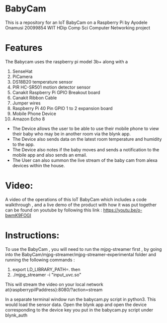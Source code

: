 # BabyCam 
This is a repository for an IoT BabyCam on a Raspberry Pi by Ayodele Onamusi 20099854 WIT HDip Comp Sci Computer Networking project

# Features
The Babycam uses the raspberry pi model 3b+ along with a 
  1. SenseHat
  2. PiCamera
  3. DS18B20 temperature sensor
  4. PIR HC-SR501 motion detector sensor
  5. Canakit Raspberry Pi GPIO Breakout board
  6. Canakit Ribbon Cable
  7. Jumper wires
  8. Raspberry Pi 40 Pin GPIO 1 to 2 expansion board
  9. Mobile Phone Device
  10. Amazon Echo 8

* The Device allows the user to be able to use their mobile phone to view their baby who may be in another room via the blynk app.
* The Device also sends data on the latest room temperature and humidity to the app.
* The Device also notes if the baby moves and sends a notification to the mobile app and also sends an email.
* The User can also summon the live stream of the baby cam from alexa devices within the house.

# Video:
A video of the operations of this IoT BabyCam which includes a code walkthrough , and a live demo of the product with how it was put together can be found on youtube by following this link : https://youtu.be/o-bwmK9FOGI 

# Instructions:
To use the BabyCam , you will need to run the mjpg-streamer first , by going into the BabyCam/mjpg-streamer/mjpg-streamer-experimental folder and running the following commands :
1. export LD_LIBRARY_PATH=. 
then
2. ./mjpg_streamer  -i "input_uvc.so"

This will stream the video on your local network at{raspberrypiIPaddress}:8080/?action=stream

In a separate terminal window run the babycam.py script in python3. 
This would load the sensor data.
Open the blynk app and open the device corresponding to the device key you put in the babycam.py script under blynk_auth







 



